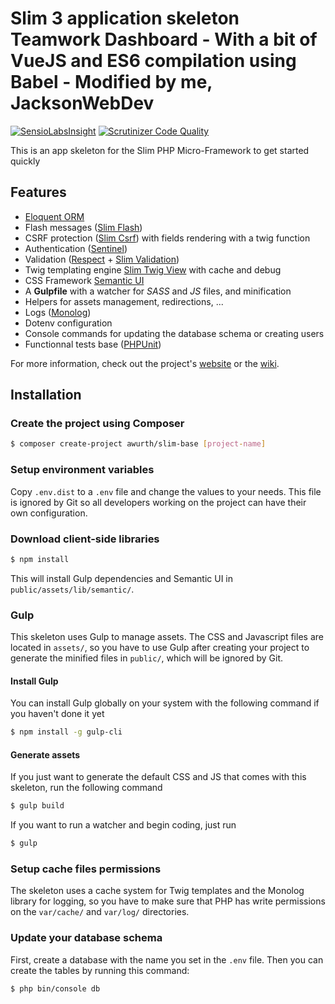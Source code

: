 # Slim 3 application skeleton Teamwork Dashboard - With a bit of VueJS and ES6 compilation using Babel - Modified by me, JacksonWebDev

[![SensioLabsInsight](https://insight.sensiolabs.com/projects/297ce2e4-166d-45d5-8d11-ae0651a8c7ac/mini.png)](https://insight.sensiolabs.com/projects/297ce2e4-166d-45d5-8d11-ae0651a8c7ac) [![Scrutinizer Code Quality](https://scrutinizer-ci.com/g/awurth/Slim/badges/quality-score.png?b=master)](https://scrutinizer-ci.com/g/awurth/Slim/?branch=master)

This is an app skeleton for the Slim PHP Micro-Framework to get started quickly

## Features
- [Eloquent ORM](https://github.com/illuminate/database)
- Flash messages ([Slim Flash](https://github.com/slimphp/Slim-Flash))
- CSRF protection ([Slim Csrf](https://github.com/slimphp/Slim-Csrf)) with fields rendering with a twig function
- Authentication ([Sentinel](https://github.com/cartalyst/sentinel))
- Validation ([Respect](https://github.com/Respect/Validation) + [Slim Validation](https://github.com/awurth/slim-validation))
- Twig templating engine [Slim Twig View](https://github.com/slimphp/Twig-View) with cache and debug
- CSS Framework [Semantic UI](https://github.com/Semantic-Org/Semantic-UI)
- A **Gulpfile** with a watcher for *SASS* and *JS* files, and minification
- Helpers for assets management, redirections, ...
- Logs ([Monolog](https://github.com/Seldaek/monolog))
- Dotenv configuration
- Console commands for updating the database schema or creating users
- Functionnal tests base ([PHPUnit](https://github.com/sebastianbergmann/phpunit))

For more information, check out the project's [website](http://awurth.fr/doc/boilerplate/slim) or the [wiki](https://github.com/awurth/Slim/wiki).

## Installation
### Create the project using Composer
``` bash
$ composer create-project awurth/slim-base [project-name]
```

### Setup environment variables

Copy `.env.dist` to a `.env` file and change the values to your needs. This file is ignored by Git so all developers working on the project can have their own configuration.

### Download client-side libraries
``` bash
$ npm install
```
This will install Gulp dependencies and Semantic UI in `public/assets/lib/semantic/`.

### Gulp
This skeleton uses Gulp to manage assets. The CSS and Javascript files are located in `assets/`, so you have to use Gulp after creating your project to generate the minified files in `public/`, which will be ignored by Git.

#### Install Gulp
You can install Gulp globally on your system with the following command if you haven't done it yet
``` bash
$ npm install -g gulp-cli
```

#### Generate assets
If you just want to generate the default CSS and JS that comes with this skeleton, run the following command
``` bash
$ gulp build
```

If you want to run a watcher and begin coding, just run
``` bash
$ gulp
```

### Setup cache files permissions
The skeleton uses a cache system for Twig templates and the Monolog library for logging, so you have to make sure that PHP has write permissions on the `var/cache/` and `var/log/` directories.

### Update your database schema
First, create a database with the name you set in the `.env` file. Then you can create the tables by running this command:
``` bash
$ php bin/console db
```

